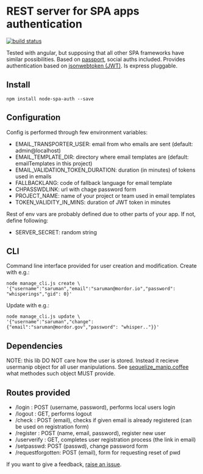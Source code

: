 
# REST server for SPA apps authentication

[![build status](https://api.travis-ci.org/vencax/node-spa-auth.svg)](https://travis-ci.org/vencax/node-spa-auth)

Tested with angular, but supposing that all other SPA frameworks have similar possibilities.
Based on [passport](http://passportjs.org/), social auths included.
Provides authentication based on [jsonwebtoken (JWT)](http://jwt.io/).
Is express pluggable.

## Install

	npm install node-spa-auth --save

## Configuration

Config is performed through few environment variables:

- EMAIL_TRANSPORTER_USER: email from who emails are sent (default: admin@localhost)
- EMAIL_TEMPLATE_DIR: directory where email templates are (default: emailTemplates in this project)
- EMAIL_VALIDATION_TOKEN_DURATION: duration (in minutes) of tokens used in emails
- FALLBACKLANG: code of fallback language for email template
- CHPASSWDLINK: url with chage password form
- PROJECT_NAME: name of your project or team used in email templates
- TOKEN_VALIDITY_IN_MINS: duration of JWT token in minutes

Rest of env vars are probably defined due to other parts of your app.
If not, define following:

- SERVER_SECRET: random string

## CLI

Command line interface provided for user creation and modification.
Create with e.g.:
```
node manage_cli.js create \
'{"username":"saruman","email":"saruman@mordor.io","password": "whisperings","gid": 0}'
```
Update with e.g.:
```
node manage_cli.js update \
'{"username":"saruman","change":{"email":"saruman@mordor.gov","password": "whisper.."}}'
```

## Dependencies

NOTE: this lib DO NOT care how the user is stored.
Instead it recieve usermanip object for all user manipulations.
See [sequelize_manip.coffee](test/sequelize_manip.coffee) what methodes such object MUST provide.

## Routes provided

- /login : POST (username, password), performs local users login
- /logout : GET, performs logout
- /check : POST (email), checks if given email is already registered (can be used on registration form)
- /register : POST (name, email, password), register new user
- /userverify : GET, completes user registration process (the link in email)
- /setpasswd: POST (passwd), change password form
- /requestforgotten: POST (email), form for requesting reset of pwd

If you want to give a feedback, [raise an issue](https://github.com/vencax/node-spa-auth/issues).
